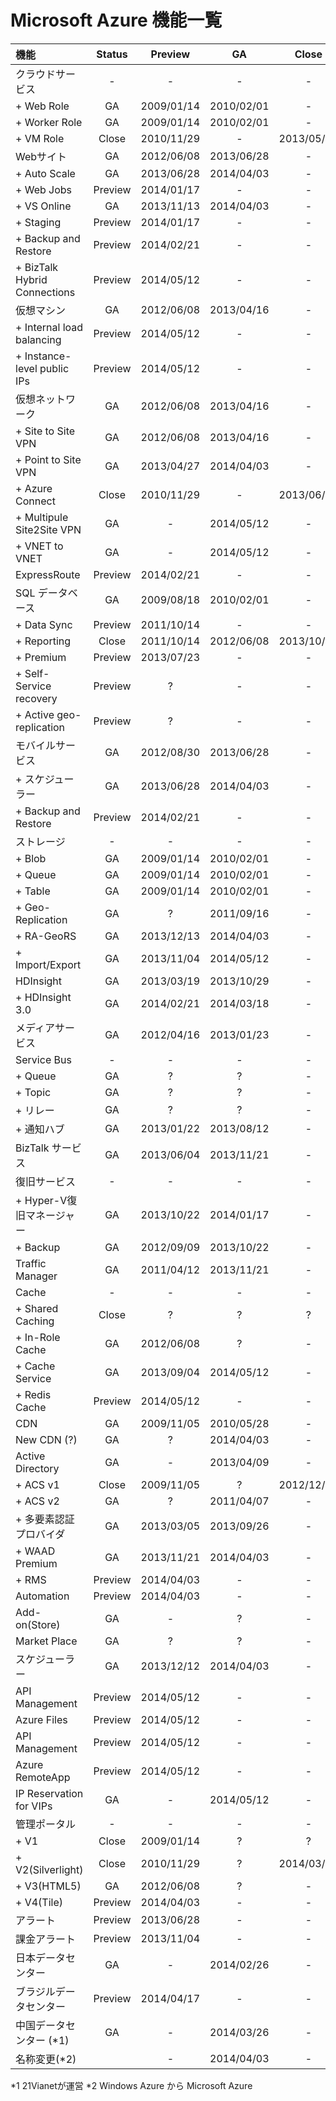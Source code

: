 ﻿# Microsoft Azure 機能一覧

|       機能               | Status  |  Preview   |     GA     |    Close   |
|:-------------------------|:-------:|:----------:|:----------:|:----------:|
|クラウドサービス          |    -    |     -      |      -     |      -     |
|+ Web Role                |    GA   | 2009/01/14 | 2010/02/01 |      -     |
|+ Worker Role             |    GA   | 2009/01/14 | 2010/02/01 |      -     |
|+ VM Role                 |  Close  | 2010/11/29 |     -      | 2013/05/31 |
|Webサイト                 |    GA   | 2012/06/08 | 2013/06/28 |      -     |
|+ Auto Scale              |    GA   | 2013/06/28 | 2014/04/03 |      -     |
|+ Web Jobs                | Preview | 2014/01/17 |     -      |      -     |
|+ VS Online               |    GA   | 2013/11/13 | 2014/04/03 |      -     |
|+ Staging                 | Preview | 2014/01/17 |     -      |      -     |
|+ Backup and Restore      | Preview | 2014/02/21 |     -      |      -     |
|+ BizTalk Hybrid Connections| Preview | 2014/05/12 |     -      |      -     |
|仮想マシン                |    GA   | 2012/06/08 | 2013/04/16 |      -     |
|+ Internal load balancing | Preview | 2014/05/12 |     -      |      -     |
|+ Instance-level public IPs| Preview | 2014/05/12 |     -      |      -     |
|仮想ネットワーク          |    GA   | 2012/06/08 | 2013/04/16 |      -     |
|+ Site to Site VPN        |    GA   | 2012/06/08 | 2013/04/16 |      -     |
|+ Point to Site VPN       |    GA   | 2013/04/27 | 2014/04/03 |      -     |
|+ Azure Connect           |  Close  | 2010/11/29 |     -      | 2013/06/30 |
|+ Multipule Site2Site VPN |    GA   |     -      | 2014/05/12 |      -     |
|+ VNET to VNET            |    GA   |     -      | 2014/05/12 |      -     |
|ExpressRoute              | Preview | 2014/02/21 |     -      |      -     |
|SQL データベース          |    GA   | 2009/08/18 | 2010/02/01 |      -     |
|+ Data Sync               | Preview | 2011/10/14 |     -      |      -     |
|+ Reporting               |  Close  | 2011/10/14 | 2012/06/08 | 2013/10/31 |
|+ Premium                 | Preview | 2013/07/23 |     -      |      -     |
|+ Self-Service recovery   | Preview |     ?      |     -      |      -     |
|+ Active geo-replication  | Preview |     ?      |     -      |      -     |
|モバイルサービス          |    GA   | 2012/08/30 | 2013/06/28 |      -     |
|+ スケジューラー          |    GA   | 2013/06/28 | 2014/04/03 |      -     |
|+ Backup and Restore      | Preview | 2014/02/21 |     -      |      -     |
|ストレージ                |    -    |     -      |     -      |      -     |
|+ Blob                    |    GA   | 2009/01/14 | 2010/02/01 |      -     |
|+ Queue                   |    GA   | 2009/01/14 | 2010/02/01 |      -     |
|+ Table                   |    GA   | 2009/01/14 | 2010/02/01 |      -     |
|+ Geo-Replication         |    GA   |     ?      | 2011/09/16 |      -     |
|+ RA-GeoRS                |    GA   | 2013/12/13 | 2014/04/03 |      -     |
|+ Import/Export           |    GA   | 2013/11/04 | 2014/05/12 |      -     |
|HDInsight                 |    GA   | 2013/03/19 | 2013/10/29 |      -     |
|+ HDInsight 3.0           |    GA   | 2014/02/21 | 2014/03/18 |      -     |
|メディアサービス          |    GA   | 2012/04/16 | 2013/01/23 |      -     |
|Service Bus               |    -    |     -      |     -      |      -     |
|+ Queue                   |    GA   |     ?      |     ?      |      -     |
|+ Topic                   |    GA   |     ?      |     ?      |      -     |
|+ リレー                  |    GA   |     ?      |     ?      |      -     |
|+ 通知ハブ                |    GA   | 2013/01/22 | 2013/08/12 |      -     |
|BizTalk サービス          |    GA   | 2013/06/04 | 2013/11/21 |      -     |
|復旧サービス              |    -    |     -      |     -      |      -     |
|+  Hyper-V復旧マネージャー|    GA   | 2013/10/22 | 2014/01/17 |      -     |
|+  Backup                 |    GA   | 2012/09/09 | 2013/10/22 |      -     |
|Traffic Manager           |    GA   | 2011/04/12 | 2013/11/21 |      -     |
|Cache                     |    -    |     -      |     -      |      -     |
|+ Shared Caching          |  Close  |     ?      |     ?      |      ?     |
|+ In-Role Cache           |    GA   | 2012/06/08 |     ?      |      -     |
|+ Cache Service           |    GA   | 2013/09/04 | 2014/05/12 |      -     |
|+ Redis Cache             | Preview | 2014/05/12 |     -      |      -     |
|CDN                       |    GA   | 2009/11/05 | 2010/05/28 |      -     |
|New CDN (?)               |    GA   |     ?      | 2014/04/03 |      -     |
|Active Directory          |    GA   |     -      | 2013/04/09 |      -     |
|+ ACS v1                  |  Close  | 2009/11/05 |     ?      | 2012/12/20 |
|+ ACS v2                  |    GA   |     ?      | 2011/04/07 |      -     |
|+ 多要素認証プロバイダ    |    GA   | 2013/03/05 | 2013/09/26 |      -     |
|+ WAAD Premium            |    GA   | 2013/11/21 | 2014/04/03 |      -     |
|+ RMS                     | Preview | 2014/04/03 |     -      |      -     |
|Automation                | Preview | 2014/04/03 |     -      |      -     |
|Add-on(Store)             |    GA   |     -      |     ?      |      -     |
|Market Place              |    GA   |     ?      |     ?      |      -     |
|スケジューラー            |    GA   | 2013/12/12 | 2014/04/03 |      -     |
|API Management            | Preview | 2014/05/12 |     -      |      -     |
|Azure Files               | Preview | 2014/05/12 |     -      |      -     |
|API Management            | Preview | 2014/05/12 |     -      |      -     |
|Azure RemoteApp           | Preview | 2014/05/12 |     -      |      -     |
|IP Reservation for VIPs   |   GA    |     -      | 2014/05/12 |      -     |
|管理ポータル              |    -    |     -      |     -      |      -     |
|+ V1                      |  Close  | 2009/01/14 |     ?      |      ?     |
|+ V2(Silverlight)         |  Close  | 2010/11/29 |     ?      | 2014/03/31 |
|+ V3(HTML5)               |    GA   | 2012/06/08 |     ?      |      -     |
|+ V4(Tile)                | Preview | 2014/04/03 |     -      |      -     |
|アラート                  | Preview | 2013/06/28 |     -      |      -     |
|課金アラート              | Preview | 2013/11/04 |     -      |      -     |
|日本データセンター        |    GA   |     -      | 2014/02/26 |      -     |
|ブラジルデータセンター    | Preview | 2014/04/17 |     -      |      -     |
|中国データセンター (*1)   |    GA   |     -      | 2014/03/26 |      -     |
|名称変更(*2)              |         |     -      | 2014/04/03 |      -     |

*1 21Vianetが運営
*2 Windows Azure から Microsoft Azure


